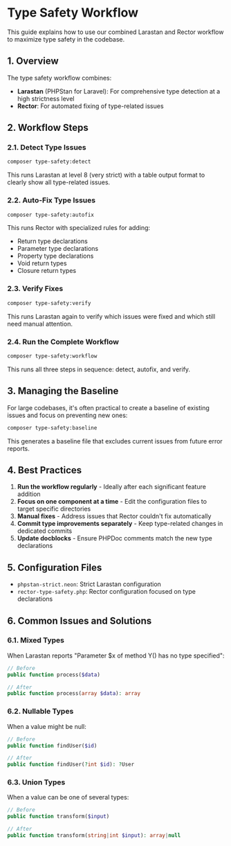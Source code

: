 # Type Safety Workflow

This guide explains how to use our combined Larastan and Rector workflow to maximize type safety in the codebase.

## 1. Overview

The type safety workflow combines:

- **Larastan** (PHPStan for Laravel): For comprehensive type detection at a high strictness level
- **Rector**: For automated fixing of type-related issues

## 2. Workflow Steps

### 2.1. Detect Type Issues

```bash
composer type-safety:detect
```

This runs Larastan at level 8 (very strict) with a table output format to clearly show all type-related issues.

### 2.2. Auto-Fix Type Issues

```bash
composer type-safety:autofix
```

This runs Rector with specialized rules for adding:

- Return type declarations
- Parameter type declarations
- Property type declarations
- Void return types
- Closure return types

### 2.3. Verify Fixes

```bash
composer type-safety:verify
```

This runs Larastan again to verify which issues were fixed and which still need manual attention.

### 2.4. Run the Complete Workflow

```bash
composer type-safety:workflow
```

This runs all three steps in sequence: detect, autofix, and verify.

## 3. Managing the Baseline

For large codebases, it's often practical to create a baseline of existing issues and focus on preventing new ones:

```bash
composer type-safety:baseline
```

This generates a baseline file that excludes current issues from future error reports.

## 4. Best Practices

1. **Run the workflow regularly** - Ideally after each significant feature addition
2. **Focus on one component at a time** - Edit the configuration files to target specific directories
3. **Manual fixes** - Address issues that Rector couldn't fix automatically
4. **Commit type improvements separately** - Keep type-related changes in dedicated commits
5. **Update docblocks** - Ensure PHPDoc comments match the new type declarations

## 5. Configuration Files

- `phpstan-strict.neon`: Strict Larastan configuration
- `rector-type-safety.php`: Rector configuration focused on type declarations

## 6. Common Issues and Solutions

### 6.1. Mixed Types

When Larastan reports "Parameter $x of method Y() has no type specified":

```php
// Before
public function process($data)

// After
public function process(array $data): array
```

### 6.2. Nullable Types

When a value might be null:

```php
// Before
public function findUser($id)

// After
public function findUser(?int $id): ?User
```

### 6.3. Union Types

When a value can be one of several types:

```php
// Before
public function transform($input)

// After
public function transform(string|int $input): array|null
```
